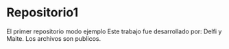 # Repositorio1
El primer repositorio modo ejemplo
Este trabajo fue desarrollado por:
Delfi y Maite.
Los archivos son publicos.
